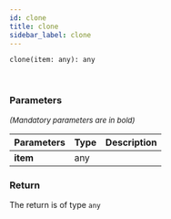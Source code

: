 ```yaml
---
id: clone
title: clone
sidebar_label: clone
---
```


```tsx
clone(item: any): any
```
<br/>



### Parameters

<font size="2"><i>(Mandatory parameters are in bold)</i></font>

| Parameters | Type | Description |
| --------- | ---- | ----------- |
| **item** | any |  |


### Return



The return is of type <code>any</code>